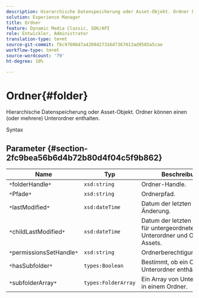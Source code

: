 ```yaml
---
description: Hierarchische Datenspeicherung oder Asset-Objekt. Ordner können einen (oder mehrere) Unterordner enthalten.
solution: Experience Manager
title: Ordner
feature: Dynamic Media Classic, SDK/API
role: Entwickler, Administrator
translation-type: tm+mt
source-git-commit: f6c97606d7a4209427316d7367013ad9585a5cae
workflow-type: tm+mt
source-wordcount: '79'
ht-degree: 10%

---
```



# Ordner{#folder}

Hierarchische Datenspeicherung oder Asset-Objekt. Ordner können einen (oder mehrere) Unterordner enthalten.

Syntax

## Parameter {#section-2fc9bea56b6d4b72b80d4f04c5f9b862}

| Name | Typ | Beschreibung |
|---|---|---|
| `*`folderHandle`*` | `xsd:string` | Ordner-Handle. |
| `*`Pfade`*` | `xsd:string` | Ordnerpfad. |
| `*`lastModified`*` | `xsd:dateTime` | Datum der letzten Änderung. |
| `*`childLastModified`*` | `xsd:dateTime` | Datum der letzten Änderung für untergeordnete Unterordner und Ordner-Assets. |
| `*`permissionsSetHandle`*` | `xsd:string` | Ordnerberechtigungshandle. |
| `*`hasSubfolder`*` | `types:Boolean` | Bestimmt, ob ein Ordner Unterordner enthält. |
| `*`subfolderArray`*` | `types:FolderArray` | Ein Array von Unterordnern in einem Ordner. |

